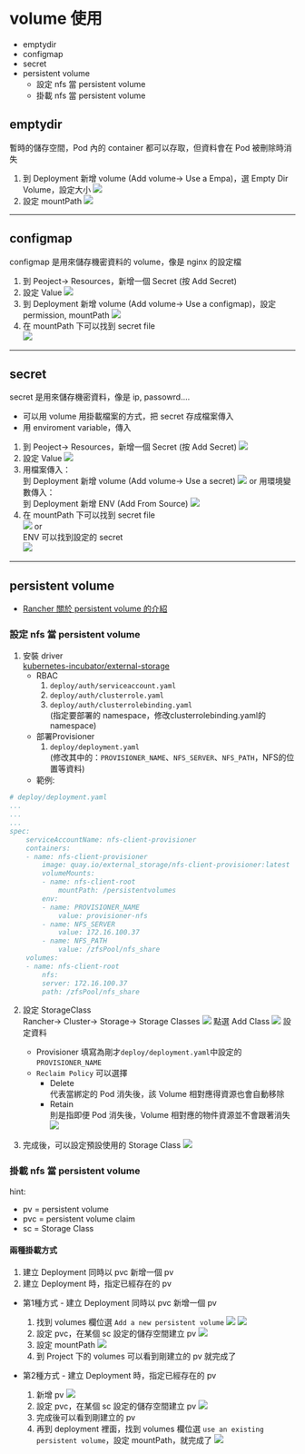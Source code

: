 # volume 使用
- emptydir
- configmap
- secret
- persistent volume
    - 設定 nfs 當 persistent volume
    - 掛載 nfs 當 persistent volume

## emptydir
暫時的儲存空間，Pod 內的 container 都可以存取，但資料會在 Pod 被刪除時消失
1. 到 Deployment 新增 volume (Add volume-> Use a Empa)，選 Empty Dir Volume，設定大小
![](volume/emptydir/1.PNG)
2. 設定 mountPath
![](volume/emptydir/2.PNG)

---
## configmap  
configmap 是用來儲存機密資料的 volume，像是 nginx 的設定檔
1. 到 Peoject-> Resources，新增一個 Secret (按 Add Secret)
2. 設定 Value
![](volume/configmap/1.PNG)
3. 到 Deployment 新增 volume (Add volume-> Use a configmap)，設定 permission, mountPath
![](volume/configmap/4.PNG)
4. 在 mountPath 下可以找到 secret file  
![](volume/configmap/3.PNG)


---
## secret
secret 是用來儲存機密資料，像是 ip, passowrd....  
- 可以用 volume 用掛載檔案的方式，把 secret 存成檔案傳入
- 用 enviroment variable，傳入  
1. 到 Peoject-> Resources，新增一個 Secret (按 Add Secret)
![](volume/secret/0.PNG)
2. 設定 Value
![](volume/secret/1.PNG)
3. 用檔案傳入：  
到 Deployment 新增 volume (Add volume-> Use a secret) 
![](volume/secret/2.PNG)
or 用環境變數傳入：  
到 Deployment 新增 ENV (Add From Source)
![](volume/secret/4.PNG)
4. 在 mountPath 下可以找到 secret file  
![](volume/secret/3.PNG)
or  
ENV 可以找到設定的 secret  
![](volume/secret/5.PNG)
---

## persistent volume
- [Rancher 關於 persistent volume 的介紹](https://rancher.com/docs/rancher/v2.x/en/concepts/volumes-and-storage/)
### 設定 nfs 當 persistent volume  
1. 安裝 driver  
[kubernetes-incubator/external-storage](https://github.com/kubernetes-incubator/external-storage/tree/master/nfs-client)  
    - RBAC
        1. `deploy/auth/serviceaccount.yaml`
        2. `deploy/auth/clusterrole.yaml`
        3. `deploy/auth/clusterrolebinding.yaml`  
        (指定要部署的 namespace，修改clusterrolebinding.yaml的namespace)
    - 部署Provisioner
        1. `deploy/deployment.yaml`  
        (修改其中的：`PROVISIONER_NAME`、`NFS_SERVER`、`NFS_PATH`，NFS的位置等資料)  
    - 範例:
```yaml
# deploy/deployment.yaml
...
...
...
spec:
    serviceAccountName: nfs-client-provisioner
    containers:
    - name: nfs-client-provisioner
        image: quay.io/external_storage/nfs-client-provisioner:latest
        volumeMounts:
        - name: nfs-client-root
            mountPath: /persistentvolumes
        env:
        - name: PROVISIONER_NAME
            value: provisioner-nfs 
        - name: NFS_SERVER
            value: 172.16.100.37 
        - name: NFS_PATH
            value: /zfsPool/nfs_share
    volumes:
    - name: nfs-client-root
        nfs:
        server: 172.16.100.37 
        path: /zfsPool/nfs_share 
```

2. 設定 StorageClass  
Rancher-> Cluster-> Storage-> Storage Classes
![](volume/pv/sc/3.PNG)
點選 Add Class
![](volume/pv/sc/4.PNG)
設定資料  
    - Provisioner 填寫為剛才`deploy/deployment.yaml`中設定的`PROVISIONER_NAME`  
    - `Reclaim Policy` 可以選擇
        - Delete   
        代表當綁定的 Pod 消失後，該 Volume 相對應得資源也會自動移除
        - Retain  
        則是指即便 Pod 消失後，Volume 相對應的物件資源並不會跟著消失
    ![](volume/pv/sc/5.PNG)

3. 完成後，可以設定預設使用的 Storage Class
![](volume/pv/sc/6.PNG)

### 掛載 nfs 當 persistent volume 
hint: 
- pv = persistent volume  
- pvc = persistent volume claim
- sc = Storage Class  

#### 兩種掛載方式  
1. 建立 Deployment 同時以 pvc 新增一個 pv
2. 建立 Deployment 時，指定已經存在的 pv
- 第1種方式 - 建立 Deployment 同時以 pvc 新增一個 pv  
    1. 找到 volumes 欄位選 `Add a new persistent volume`
    ![](volume/pv/newpvc/1.PNG)
    ![](volume/pv/newpvc/2.PNG)
    2. 設定 pvc，在某個 sc 設定的儲存空間建立 pv
    ![](volume/pv/newpvc/3.PNG)
    3. 設定 mountPath
    ![](volume/pv/newpvc/4.PNG)
    4. 到 Project 下的 volumes 可以看到剛建立的 pv 就完成了

- 第2種方式 - 建立 Deployment 時，指定已經存在的 pv  
    1. 新增 pv
    ![](volume/pv/prepvc/1.PNG)
    2. 設定 pvc，在某個 sc 設定的儲存空間建立 pv
    ![](volume/pv/prepvc/2.PNG)
    3. 完成後可以看到剛建立的 pv
    4. 再到 deployment 裡面，找到 volumes 欄位選 `use an existing persistent volume`，設定 mountPath，就完成了
    ![](volume/pv/prepvc/3.PNG)


